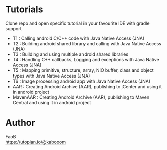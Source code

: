 # Tutorials #

Clone repo and open specific tutorial in your favourite IDE with gradle support

* T1 : Calling android C/C++ code with Java Native Access (JNA)
* T2 : Building android shared library and calling with Java Native Access (JNA)
* T3 : Building and using multiple android shared libraries
* T4 : Handling C++ callbacks, Logging and exceptions with Java Native Access (JNA)
* T5 : Mapping primitive, structure, array, NIO buffer, class and object types with Java Native Access (JNA)
* T6 : Image processing android app with Java Native Access (JNA)
* AAR : Creating Android Archive (AAR), publishing to jCenter and using it in android project
* MavenAAR : Creating Android Archive (AAR), publishing to Maven Central and using it in android project

# Author #

FaoB  
https://utopian.io/@kabooom
